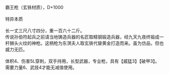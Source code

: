 <title>霸王枪</title>
<meta name="GENERATOR" content="WinCHM">
<meta http-equiv="Content-Type" content="text/html; charset=gb2312">
<br>霸王枪（玄铁材质），D+1000
<br>
<br>特异本质
<br>
<br>长一丈三尺八寸四分，重一百六十二斤。 
<br>传说孙伯符起兵之前请当地铸造兵器的名匠取精钢锻造兵器，经九天九夜终锻成一杆狮头火纹的神枪。这柄枪为东溟夫人取玄铁代替黄金打造而来。虽为仿品，但也威力无匹。 
<br>
<br>体积4、伤害5L穿刺，双手持用，长型武器，专业枪，具有【威猛3】【破甲3】。需要力量6、武技4才能无减值使用。
